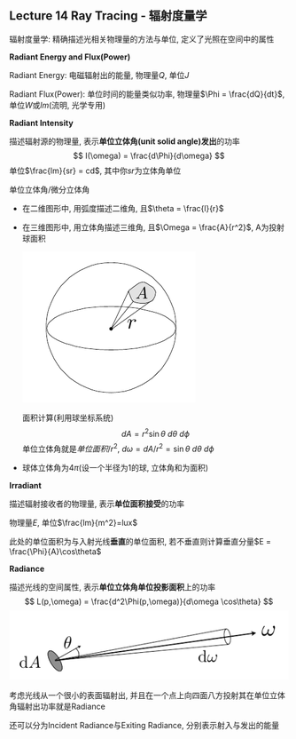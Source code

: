 ## Lecture 14 Ray Tracing - 辐射度量学

辐射度量学: 精确描述光相关物理量的方法与单位, 定义了光照在空间中的属性

**Radiant Energy and Flux(Power)**

Radiant Energy: 电磁辐射出的能量, 物理量$Q$, 单位$J$

Radiant Flux(Power): 单位时间的能量类似功率, 物理量$\Phi = \frac{dQ}{dt}$, 单位$W$或$lm$(流明, 光学专用)

**Radiant Intensity**

描述辐射源的物理量, 表示**单位立体角(unit solid angle)发出**的功率
$$
I(\omega) = \frac{d\Phi}{d\omega}
$$
单位$\frac{lm}{sr} = cd$, 其中你$sr$为立体角单位

单位立体角/微分立体角

- 在二维图形中, 用弧度描述二维角, 且$\theta = \frac{l}{r}$

- 在三维图形中, 用立体角描述三维角, 且$\Omega = \frac{A}{r^2}$, A为投射球面积

  ![](./img/14-1.png)

  面积计算(利用球坐标系统)
  $$
  dA = r^2 \sin\theta\ d\theta\ d\phi
  $$
  单位立体角就是$单位面积/r^2$, $d\omega = dA/r^2=\sin\theta\ d\theta\ d\phi$

- 球体立体角为$4\pi$(设一个半径为1的球, 立体角和为面积)

**Irradiant**

描述辐射接收者的物理量, 表示**单位面积接受**的功率

物理量$E$, 单位$\frac{lm}{m^2}=lux$

此处的单位面积为与入射光线**垂直**的单位面积, 若不垂直则计算垂直分量$E = \frac{\Phi}{A}\cos\theta$

**Radiance**

描述光线的空间属性, 表示**单位立体角单位投影面积**上的功率
$$
L(p,\omega) = \frac{d^2\Phi(p,\omega)}{d\omega \cos\theta}
$$
![](./img/14-2.png)

考虑光线从一个很小的表面辐射出, 并且在一个点上向四面八方投射其在单位立体角辐射出功率就是Radiance

还可以分为Incident Radiance与Exiting Radiance, 分别表示射入与发出的能量
